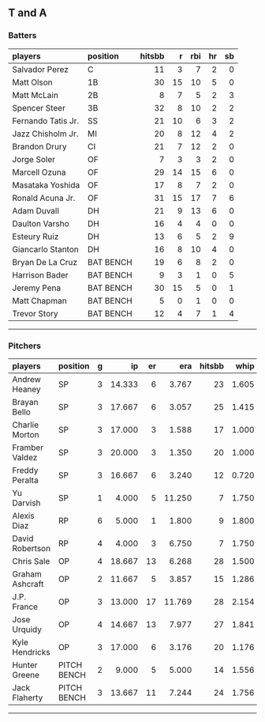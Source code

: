 ## T and A

### Batters

 
|players            |position  | hitsbb|  r| rbi| hr| sb| 
|:------------------|:---------|------:|--:|---:|--:|--:| 
|Salvador Perez     |C         |     11|  3|   7|  2|  0| 
|Matt Olson         |1B        |     30| 15|  10|  5|  0| 
|Matt McLain        |2B        |      8|  7|   5|  2|  3| 
|Spencer Steer      |3B        |     32|  8|  10|  2|  2| 
|Fernando Tatis Jr. |SS        |     21| 10|   6|  3|  2| 
|Jazz Chisholm Jr.  |MI        |     20|  8|  12|  4|  2| 
|Brandon Drury      |CI        |     21|  7|  12|  2|  0| 
|Jorge Soler        |OF        |      7|  3|   3|  2|  0| 
|Marcell Ozuna      |OF        |     29| 14|  15|  6|  0| 
|Masataka Yoshida   |OF        |     17|  8|   7|  2|  0| 
|Ronald Acuna Jr.   |OF        |     31| 15|  17|  7|  6| 
|Adam Duvall        |DH        |     21|  9|  13|  6|  0| 
|Daulton Varsho     |DH        |     16|  4|   4|  0|  0| 
|Esteury Ruiz       |DH        |     13|  6|   5|  2|  9| 
|Giancarlo Stanton  |DH        |     16|  8|  10|  4|  0| 
|Bryan De La Cruz   |BAT BENCH |     19|  6|   8|  2|  0| 
|Harrison Bader     |BAT BENCH |      9|  3|   1|  0|  5| 
|Jeremy Pena        |BAT BENCH |     30| 15|   5|  0|  1| 
|Matt Chapman       |BAT BENCH |      5|  0|   1|  0|  0| 
|Trevor Story       |BAT BENCH |     12|  4|   7|  1|  4| 


* * *

### Pitchers

 
|players         |position    |  g|     ip| er|    era| hitsbb|  whip| so|  w| sv| 
|:---------------|:-----------|--:|------:|--:|------:|------:|-----:|--:|--:|--:| 
|Andrew Heaney   |SP          |  3| 14.333|  6|  3.767|     23| 1.605| 13|  0|  0| 
|Brayan Bello    |SP          |  3| 17.667|  6|  3.057|     25| 1.415| 13|  2|  0| 
|Charlie Morton  |SP          |  3| 17.000|  3|  1.588|     17| 1.000| 22|  2|  0| 
|Framber Valdez  |SP          |  3| 20.000|  3|  1.350|     20| 1.000| 15|  2|  0| 
|Freddy Peralta  |SP          |  3| 16.667|  6|  3.240|     12| 0.720| 23|  1|  0| 
|Yu Darvish      |SP          |  1|  4.000|  5| 11.250|      7| 1.750|  3|  0|  0| 
|Alexis Diaz     |RP          |  6|  5.000|  1|  1.800|      9| 1.800|  4|  3|  1| 
|David Robertson |RP          |  4|  4.000|  3|  6.750|      7| 1.750|  6|  1|  0| 
|Chris Sale      |OP          |  4| 18.667| 13|  6.268|     28| 1.500| 25|  1|  0| 
|Graham Ashcraft |OP          |  2| 11.667|  5|  3.857|     15| 1.286| 11|  0|  0| 
|J.P. France     |OP          |  3| 13.000| 17| 11.769|     28| 2.154| 11|  1|  0| 
|Jose Urquidy    |OP          |  4| 14.667| 13|  7.977|     27| 1.841|  7|  0|  1| 
|Kyle Hendricks  |OP          |  3| 17.000|  6|  3.176|     20| 1.176| 15|  0|  0| 
|Hunter Greene   |PITCH BENCH |  2|  9.000|  5|  5.000|     14| 1.556| 10|  1|  0| 
|Jack Flaherty   |PITCH BENCH |  3| 13.667| 11|  7.244|     24| 1.756| 13|  0|  0| 


* * *


